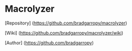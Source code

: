 # Macrolyzer

[Repository] (https://github.com/bradgarropy/macrolyzer)

[Wiki] (https://github.com/bradgarropy/macrolyzer/wiki)

[Author] (https://github.com/bradgarropy)
